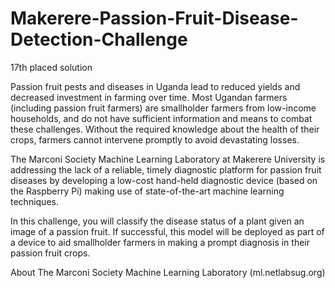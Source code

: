 # Makerere-Passion-Fruit-Disease-Detection-Challenge
17th placed solution 

Passion fruit pests and diseases in Uganda lead to reduced yields and decreased investment in farming over time. Most Ugandan farmers (including passion fruit farmers) are smallholder farmers from low-income households, and do not have sufficient information and means to combat these challenges. Without the required knowledge about the health of their crops, farmers cannot intervene promptly to avoid devastating losses.

The Marconi Society Machine Learning Laboratory at Makerere University is addressing the lack of a reliable, timely diagnostic platform for passion fruit diseases by developing a low-cost hand-held diagnostic device (based on the Raspberry Pi) making use of state-of-the-art machine learning techniques.

In this challenge, you will classify the disease status of a plant given an image of a passion fruit. If successful, this model will be deployed as part of a device to aid smallholder farmers in making a prompt diagnosis in their passion fruit crops.

About The Marconi Society Machine Learning Laboratory (ml.netlabsug.org)
